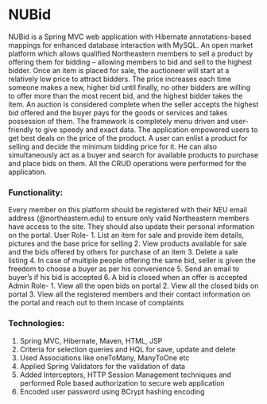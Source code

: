 # NUBid
NUBid is a Spring MVC web application with Hibernate annotations-based mappings for enhanced database interaction with MySQL. An open market platform which allows qualified Northeastern members to sell a product by offering them for bidding – allowing members to bid and sell to the highest bidder. Once an item is placed for sale, the auctioneer will start at a relatively low price to attract bidders. The price increases each time someone makes a new, higher bid until finally, no other bidders are willing to offer more than the most recent bid, and the highest bidder takes the item. An auction is considered complete when the seller accepts the highest bid offered and the buyer pays for the goods or services and takes possession of them.
The framework is completely menu driven and user-friendly to give speedy and exact data. The application empowered users to get best deals on the price of the product. A user can enlist a product for selling and decide the minimum bidding price for it. He can also simultaneously act as a buyer and search for available products to purchase and place bids on them. All the CRUD operations were performed for the application.

### Functionality:
Every member on this platform should be registered with their NEU email address (@northeastern.edu) to ensure only valid Northeastern members have access to the site. They should also update their personal information on the portal.
  User Role-
    1. List an item for sale and provide item details, pictures and the base price for selling
    2. View products available for sale and the bids offered by others for purchase of an item
    3. Delete a sale listing
    4. In case of multiple people offering the same bid, seller is given the freedom to choose a buyer as per his convenience
    5. Send an email to buyer’s if his bid is accepted
    6. A bid is closed when an offer is accepted
  Admin Role-
    1. View all the open bids on portal
    2. View all the closed bids on portal
    3. View all the registered members and their contact information on the portal and reach out to them incase of complaints

### Technologies:
  1. Spring MVC, Hibernate, Maven, HTML, JSP
  2. Criteria for selection queries and HQL for save, update and delete
  3. Used Associations like oneToMany, ManyToOne etc
  4. Applied Spring Validators for the validation of data
  5. Added Interceptors, HTTP Session Management techniques and performed Role based authorization to secure web application
  6. Encoded user password using BCrypt hashing encoding
